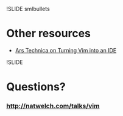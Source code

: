 !SLIDE smlbullets
# Other resources

 * [Ars Technica on Turning Vim into an IDE](http://arstechnica.com/open-source/guides/2009/05/vim-made-easy-how-to-get-your-favorite-ide-features-in-vim.ars)

!SLIDE
# Questions?
### <http://natwelch.com/talks/vim>
